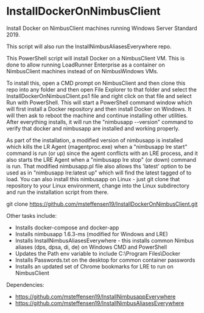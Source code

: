 # InstallDockerOnNimbusClient
Install Docker on NimbusClient machines running Windows Server Standard 2019.

This script will also run the InstallNimbusAliasesEverywhere repo.

This PowerShell script will install Docker on a NimbusClient VM.
This is done to allow running LoadRunner Enterprise as a container
on NimbusClient machines instead of on NimbusWindows VMs.

To install this, open a CMD prompt on NimbusClient and then clone this repo
into any folder and then open File Explorer to that folder and 
select the InstallDockerOnNimbusClient.ps1 file and right click
on that file and select Run with PowerShell. This will start a PowerShell
command window which will first install a Docker repository and then
install Docker on Windows. It will then ask to reboot the machine and
continue installing other utilities. After everything installs, it
will run the "nimbusapp --version" command to verify that docker
and nimbusapp are installed and working properly.

As part of the installation, a modified version of nimbusapp is
installed which kills the LR Agent (magentproc.exe) when a "nimbusapp 
lre start" command is run (or up) since the agent conflicts with an LRE process,
and it also starts the LRE Agent when a "nimbusapp lre stop" (or down) command is run.
That modified nimbusapp.pl file also allows ths 'latest' option to be used as in
"nimbusapp lre:latest up" which will find the latest tagged of to load.
You can also install this nimbusapp on Linux - just git clone that repository
to your Linux environment, change into the Linux subdirectory and run the installation
script from there.

  git clone https://github.com/msteffensen19/InstallDockerOnNimbusClient.git

Other tasks include:
* Installs docker-compose and docker-app
* Installs nimbusapp 1.6.3-ms (modified for Windows and LRE)
* Installs InstallNimbusAliasesEverywhere - this installs common Nimbus aliases (dps, dpsa, di, de) on Windows CMD and PowerShell
* Updates the Path env variable to include C:\Program Files\Docker
* Installs Passwords.txt on the desktop for common container passwords
* Installs an updated set of Chrome bookmarks for LRE to run on NimbusClient

Dependencies:
* https://github.com/msteffensen19/InstallNimbusappEverywhere
* https://github.com/msteffensen19/InstallNimbusAliasesEverywhere

